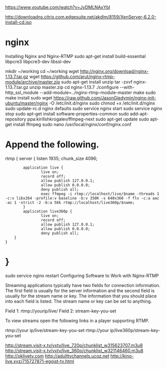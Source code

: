 https://www.youtube.com/watch?v=JvDMLNAxYbI

http://downloadns.citrix.com.edgesuite.net/akdlm/8159/XenServer-6.2.0-install-cd.iso







# nginx
Installing Nginx and Nginx-RTMP
sudo apt-get install build-essential libpcre3 libpcre3-dev libssl-dev

mkdir ~/working
cd ~/working
wget http://nginx.org/download/nginx-1.13.7.tar.gz
wget https://github.com/arut/nginx-rtmp-module/archive/master.zip
sudo apt-get install unzip
tar -zxvf nginx-1.13.7.tar.gz
unzip master.zip
cd nginx-1.13.7
./configure --with-http_ssl_module --add-module=../nginx-rtmp-module-master
make
sudo make install
sudo wget https://raw.github.com/JasonGiedymin/nginx-init-ubuntu/master/nginx -O /etc/init.d/nginx
sudo chmod +x /etc/init.d/nginx
sudo update-rc.d nginx defaults
sudo service nginx start
sudo service nginx stop
sudo apt-get install software-properties-common
sudo add-apt-repository ppa:kirillshkrogalev/ffmpeg-next
sudo apt-get update
sudo apt-get install ffmpeg
sudo nano /usr/local/nginx/conf/nginx.conf

Append the following.
======================================================
rtmp {
    server {
            listen 1935;
            chunk_size 4096;

            application live {
                    live on;
                    record off;
                    allow publish 127.0.0.1;
                    allow publish 0.0.0.0;
                    deny publish all;
                    exec ffmpeg -i rtmp://localhost/live/$name -threads 1 -c:v libx264 -profile:v baseline -b:v 350K -s 640x360 -f flv -c:a aac -ac 1 -strict -2 -b:a 56k rtmp://localhost/live360p/$name;
            }
            application live360p {
                    live on;
                    record off;
                    allow publish 127.0.0.1;
                    allow publish 0.0.0.0;
                    deny publish all;
        }
    }
}
===================================================
sudo service nginx restart
Configuring Software to Work with Nginx-RTMP

Streaming applications typically have two fields for connection information. The first field is usually for the server information and the second field is usually for the stream name or key. The information that you should place into each field is listed. The stream name or key can be set to anything.

Field 1: rtmp://yourip/live/
Field 2: stream-key-you-set

To view streams open the following links in a player supporting RTMP.

rtmp://your ip/live/stream-key-you-set
rtmp://your ip/live360p/stream-key-you-set


http://stream.visit-x.tv/vxtv/live_720p/chunklist_w315623707.m3u8
http://stream.visit-x.tv/vxtv/live_360p/chunklist_w321146460.m3u8
http://oklivetv.com
http://adulttvchannels.ucoz.net
http://kino-live.xyz/715727871-egoist-tv.html
